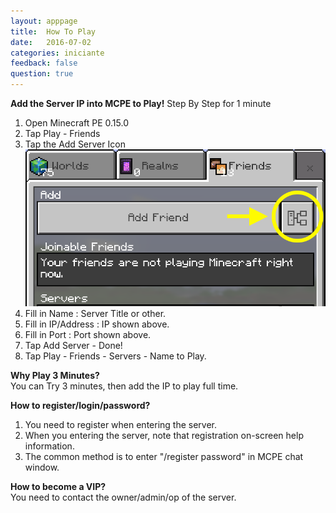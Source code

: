 ```yaml
---
layout: apppage
title:  How To Play
date:   2016-07-02
categories: iniciante
feedback: false
question: true
---
```

**Add the Server IP into MCPE to Play!**
Step By Step for 1 minute  
1. Open Minecraft PE 0.15.0  
2. Tap Play - Friends  
3. Tap the Add Server Icon
![screenshot](/assets/images/addserver.png)
4. Fill in Name : Server Title or other.  
5. Fill in IP/Address : IP shown above.  
6. Fill in Port : Port shown above.  
7. Tap Add Server - Done!  
8. Tap Play - Friends - Servers - Name to Play.  

**Why Play 3 Minutes?**  
You can Try 3 minutes, then add the IP to play full time.

**How to register/login/password?**  
1. You need to register when entering the server.  
2. When you entering the server, note that registration on-screen help information.  
3. The common method is to enter "/register password" in MCPE chat window.  

**How to become a VIP?**  
You need to contact the owner/admin/op of the server.
